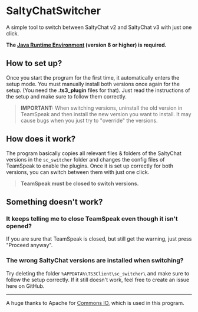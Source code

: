 # SaltyChatSwitcher
A simple tool to switch between SaltyChat v2 and SaltyChat v3 with just one click.  
  
**The [Java Runtime Environment](https://www.java.com/en/download/) (version 8 or higher) is required.**

## How to set up?
Once you start the program for the first time, it automatically enters the setup mode.
You must manually install both versions once again for the setup. (You need the **.ts3_plugin** files for that).
Just read the instructions of the setup and make sure to follow them correctly.

> **IMPORTANT:** When switching versions, uninstall the old version in TeamSpeak and then install the new version you want to install.
It may cause bugs when you just try to "override" the versions.

## How does it work?
The program basically copies all relevant files & folders of the SaltyChat versions in the `sc_switcher` folder and changes the config files of TeamSpeak to enable the plugins.
Once it is set up correctly for both versions, you can switch between them with just one click.
> **TeamSpeak must be closed to switch versions.**

## Something doesn't work?
### It keeps telling me to close TeamSpeak even though it isn't opened?
If you are sure that TeamSpeak is closed, but still get the warning, just press "Proceed anyway".

### The wrong SaltyChat versions are installed when switching?
Try deleting the folder `%APPDATA%\TS3Client\sc_switcher\` and make sure to follow the setup correctly. If it still doesn't work, feel free to create an issue here on GitHub.

---
A huge thanks to Apache for [Commons IO](https://commons.apache.org/proper/commons-io/), which is used in this program.

